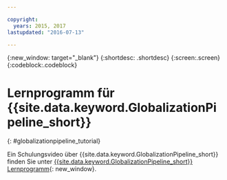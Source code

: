 ```yaml
---

copyright:
  years: 2015, 2017
lastupdated: "2016-07-13"

---
```


{:new_window: target="_blank"}
{:shortdesc: .shortdesc}
{:screen:.screen}
{:codeblock:.codeblock}

# Lernprogramm für {{site.data.keyword.GlobalizationPipeline_short}}
{: #globalizationpipeline_tutorial}


Ein Schulungsvideo über {{site.data.keyword.GlobalizationPipeline_short}} finden Sie unter [{{site.data.keyword.GlobalizationPipeline_short}} Lernprogramm](https://www.youtube.com/watch?v=r_w7IvPNtH0){: new_window}.

